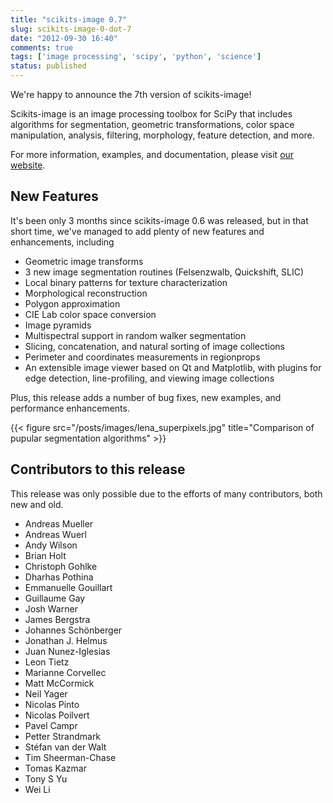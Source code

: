 ```yaml
---
title: "scikits-image 0.7"
slug: scikits-image-0-dot-7
date: "2012-09-30 16:40"
comments: true
tags: ['image processing', 'scipy', 'python', 'science']
status: published
---
```



We're happy to announce the 7th version of scikits-image!

Scikits-image is an image processing toolbox for SciPy that includes algorithms
for segmentation, geometric transformations, color space manipulation,
analysis, filtering, morphology, feature detection, and more.

For more information, examples, and documentation, please visit [our website](http://skimage.org).

## New Features

It's been only 3 months since scikits-image 0.6 was released, but in that short
time, we've managed to add plenty of new features and enhancements, including

- Geometric image transforms
- 3 new image segmentation routines (Felsenzwalb, Quickshift, SLIC)
- Local binary patterns for texture characterization
- Morphological reconstruction
- Polygon approximation
- CIE Lab color space conversion
- Image pyramids
- Multispectral support in random walker segmentation
- Slicing, concatenation, and natural sorting of image collections
- Perimeter and coordinates measurements in regionprops
- An extensible image viewer based on Qt and Matplotlib, with plugins for edge
  detection, line-profiling, and viewing image collections

Plus, this release adds a number of bug fixes, new examples, and performance
enhancements.

{{< figure src="/posts/images/lena_superpixels.jpg" title="Comparison of pupular segmentation algorithms" >}}

## Contributors to this release

This release was only possible due to the efforts of many contributors, both
new and old.

- Andreas Mueller
- Andreas Wuerl
- Andy Wilson
- Brian Holt
- Christoph Gohlke
- Dharhas Pothina
- Emmanuelle Gouillart
- Guillaume Gay
- Josh Warner
- James Bergstra
- Johannes Schönberger
- Jonathan J. Helmus
- Juan Nunez-Iglesias
- Leon Tietz
- Marianne Corvellec
- Matt McCormick
- Neil Yager
- Nicolas Pinto
- Nicolas Poilvert
- Pavel Campr
- Petter Strandmark
- Stéfan van der Walt
- Tim Sheerman-Chase
- Tomas Kazmar
- Tony S Yu
- Wei Li
